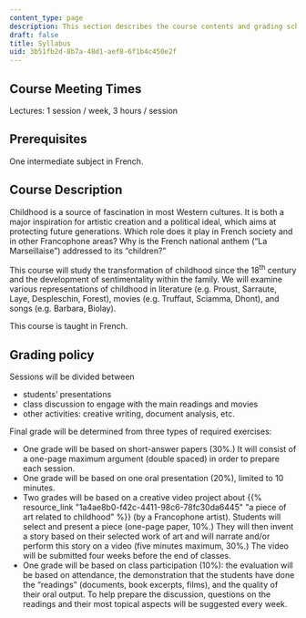 ```yaml
---
content_type: page
description: This section describes the course contents and grading scheme.
draft: false
title: Syllabus
uid: 3b51fb2d-8b7a-48d1-aef8-6f1b4c450e2f
---
```

## Course Meeting Times

Lectures: 1 session / week, 3 hours / session

## Prerequisites

One intermediate subject in French.

## Course Description

Childhood is a source of fascination in most Western cultures. It is both a major inspiration for artistic creation and a political ideal, which aims at protecting future generations. Which role does it play in French society and in other Francophone areas? Why is the French national anthem (“La Marseillaise”) addressed to its “children?”

This course will study the transformation of childhood since the 18<sup>th</sup> century and the development of sentimentality within the family. We will examine various representations of childhood in literature (e.g. Proust, Sarraute, Laye, Despleschin, Forest), movies (e.g. Truffaut, Sciamma, Dhont), and songs (e.g. Barbara, Biolay).

This course is taught in French.

## Grading policy

Sessions will be divided between

- students’ presentations
- class discussion to engage with the main readings and movies
- other activities: creative writing, document analysis, etc.

Final grade will be determined from three types of required exercises:

- One grade will be based on short-answer papers (30%.) It will consist of a one-page maximum argument (double spaced) in order to prepare each session.
- One grade will be based on one oral presentation (20%), limited to 10 minutes.
- Two grades will be based on a creative video project about {{% resource_link "1a4ae8b0-f42c-4411-98c6-78fc30da6445" "a piece of art related to childhood" %}} (by a Francophone artist). Students will select and present a piece (one-page paper, 10%.) They will then invent a story based on their selected work of art and will narrate and/or perform this story on a video (five minutes maximum, 30%.) The video will be submitted four weeks before the end of classes.
- One grade will be based on class participation (10%): the evaluation will be based on attendance, the demonstration that the students have done the “readings” (documents, book excerpts, films), and the quality of their oral output. To help prepare the discussion, questions on the readings and their most topical aspects will be suggested every week.